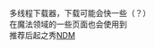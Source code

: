 多线程下载器，下载可能会快一些（？）  
在魔法领域的一些页面也会使用到  
推荐后起之秀[NDM](https://www.neatdownloadmanager.com/index.php/en/)  